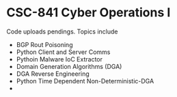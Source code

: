 # CSC-841 Cyber Operations I
Code uploads pendings. Topics include
- BGP Rout Poisoning
- Python Client and Server Comms
- Pythoin Malware IoC Extractor
- Domain Generation Algorithms (DGA)
 - DGA Reverse Engineering
 - Python Time Dependent Non-Deterministic-DGA
-
 

